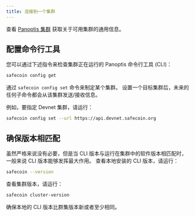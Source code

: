 ```yaml
---
title: 连接到一个集群
---
```


查看 [Panoptis 集群](../clusters.md) 获取关于可用集群的通用信息。

## 配置命令行工具

您可以通过下述指令来检查集群正在运行的 Panoptis 命令行工具 (CLI)：

```bash
safecoin config get
```

通过 `safecoin config set` 命令来制定某个集群。 设置一个目标集群后，未来的任何子命令都会从该集群发送/接收信息。

例如，要指定 Devnet 集群，请运行：

```bash
safecoin config set --url https://api.devnet.safecoin.org
```

## 确保版本相匹配

虽然严格来说没有必要，但是当 CLI 版本与运行在集群中的软件版本相匹配时，一般来说 CLI 版本能够发挥最大作用。 查看本地安装的 CLI 版本，请运行：

```bash
safecoin --version
```

查看集群版本，请运行：

```bash
safecoin cluster-version
```

确保本地的 CLI 版本比群集版本新或者至少相同。
